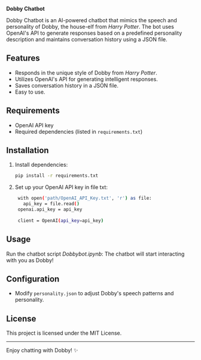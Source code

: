 **Dobby Chatbot**

Dobby Chatbot is an AI-powered chatbot that mimics the speech and personality of Dobby, the house-elf from *Harry Potter*. The bot uses OpenAI's API to generate responses based on a predefined personality description and maintains conversation history using a JSON file.

## Features
- Responds in the unique style of Dobby from *Harry Potter*.
- Utilizes OpenAI's API for generating intelligent responses.
- Saves conversation history in a JSON file.
- Easy to use.

## Requirements
- OpenAI API key
- Required dependencies (listed in `requirements.txt`)

## Installation
1. Install dependencies:
   ```bash
   pip install -r requirements.txt
   ```
2. Set up your OpenAI API key in file txt:
   ```bash
    with open('path/OpenAI_API_Key.txt', 'r') as file:
      api_key = file.read()
    openai.api_key = api_key
  
    client = OpenAI(api_key=api_key)
   ```

## Usage
Run the chatbot script *Dobbybot.ipynb*:
The chatbot will start interacting with you as Dobby!

## Configuration
- Modify `personality.json` to adjust Dobby's speech patterns and personality.

## License
This project is licensed under the MIT License.

---

Enjoy chatting with Dobby! ✨
